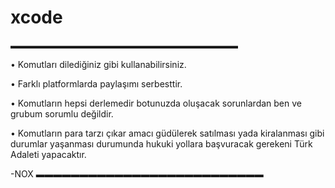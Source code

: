 # xcode
▬▬▬▬▬▬▬▬▬▬▬▬▬▬▬▬▬▬▬▬▬▬▬▬▬▬

• Komutları dilediğiniz gibi kullanabilirsiniz.

• Farklı platformlarda paylaşımı serbesttir.

• Komutların hepsi derlemedir botunuzda oluşacak sorunlardan 
ben ve grubum sorumlu değildir.

• Komutların para tarzı çıkar amacı güdülerek satılması 
yada kiralanması gibi durumlar yaşanması durumunda hukuki
yollara başvuracak gerekeni Türk Adaleti yapacaktır.


-NOX
▬▬▬▬▬▬▬▬▬▬▬▬▬▬▬▬▬▬▬▬▬▬▬▬▬▬

